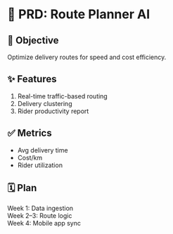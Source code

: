 # 📘 PRD: Route Planner AI

## 🎯 Objective
Optimize delivery routes for speed and cost efficiency.

## ✨ Features
1. Real-time traffic-based routing
2. Delivery clustering
3. Rider productivity report

## ✅ Metrics
- Avg delivery time
- Cost/km
- Rider utilization

## 🗓 Plan
Week 1: Data ingestion  
Week 2–3: Route logic  
Week 4: Mobile app sync
